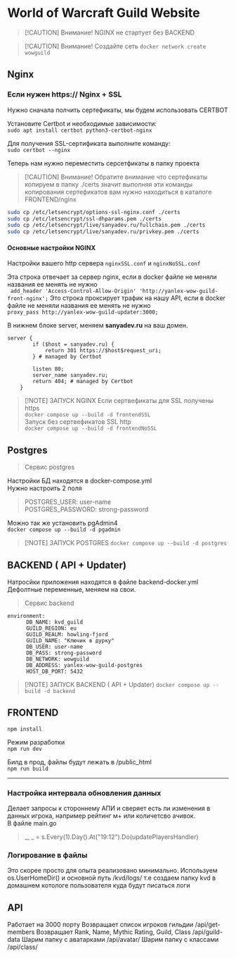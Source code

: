 # World of Warcraft Guild Website

> [!CAUTION] Внимание!
> NGINX не стартует без BACKEND

>[!CAUTION] Внимание!
> Создайте сеть `docker network create wowguild`

## Nginx

### Если нужен https:// Nginx + SSL

Нужно сначала полчить сертефикаты, мы будем использовать CERTBOT

Установите Certbot и необходимые зависимости:  
`sudo apt install certbot python3-certbot-nginx`  

Для получения SSL-сертификата выполните команду:  
`sudo certbot --nginx`  

Теперь нам нужно переместить серсетфикаты в папку проекта  
> [!CAUTION] Внимание!
> Обратите внимание что сертефикаты копируем в папку ./certs значит выполняя эти команды копирования сертефикатов вам нужно находиться в каталоге FRONTEND/nginx
```bash
sudo cp /etc/letsencrypt/options-ssl-nginx.conf ./certs
sudo cp /etc/letsencrypt/ssl-dhparams.pem ./certs
sudo cp /etc/letsencrypt/live/sanyadev.ru/fullchain.pem ./certs
sudo cp /etc/letsencrypt/live/sanyadev.ru/privkey.pem ./certs
```

#### Основные настройки NGINX

Настройки вашего http сервера 
`nginxSSL.conf` и `nginxNoSSL.conf`

Эта строка отвечает за сервер nginx, если в docker файле не меняли названия ее менять не нужно  
` add_header 'Access-Control-Allow-Origin' 'http://yanlex-wow-guild-front-nginx';`
Это строка проксирует трафик на нашу API, если в docker файле не меняли названия ее менять не нужно  
`proxy_pass http://yanlex-wow-guild-updater:3000;`

В нижнем блоке server, меняем **sanyadev.ru** на ваш домен.

```nginx
server {
        if ($host = sanyadev.ru) {
            return 301 https://$host$request_uri;
        } # managed by Certbot

        listen 80;
        server_name sanyadev.ru;
        return 404; # managed by Certbot
    }
```

>[!NOTE] ЗАПУСК NGINX
>Если сертвефикаты для SSL получены https   
>`docker compose up --build -d frontendSSL`  
>Запуск без сертвефикатов SSL http  
>`docker compose up --build -d frontendNoSSL`

## Postgres

>Сервис postgres  

Настройки БД находятся в docker-compose.yml  
Нужно настроить 2 поля
>POSTGRES_USER: user-name  
>POSTGRES_PASSWORD: strong-password

Можно так же установить pgAdmin4  
`docker compose up --build -d pgadmin`

>[!NOTE] ЗАПУСК POSTGRES
>`docker compose up --build -d postgres` 

## BACKEND ( API + Updater)

Натросйки приложения находятся в файле backend-docker.yml  
Дефолтные переменные, меняем на свои.
>Сервис backend
```docker
environment:
      DB_NAME: kvd_guild
      GUILD_REGION: eu
      GUILD_REALM: howling-fjord
      GUILD_NAME: "Ключик в дурку"
      DB_USER: user-name
      DB_PASS: strong-password
      DB_NETWORK: wowguild
      DB_ADDRESS: yanlex-wow-guild-postgres
      HOST_DB_PORT: 5432
```
>[!NOTE] ЗАПУСК BACKEND ( API + Updater)
`docker compose up --build -d backend`

## FRONTEND

`npm install`  

Режим разработки  
`npm run dev`

Билд в прод, файлы будут лежать в /public_html  
`npm run build`

---

### Настройка интервала обновления данных

Делает запросы к стороннему АПИ и сверяет есть ли изменения в данных игрока, например рейтинг м+ или количетсво ачивок.  
В файле main.go  

>_, _ = s.Every(1).Day().At("19:12").Do(updatePlayersHandler)

### Логирование в файлы

Это скорее просто для опыта реализовано минимально.
Используем os.UserHomeDir() и основной путь /kvd/logs/ т.е создаем папку kvd в домашнем котологе пользователя куда будут писаться логи

## API

Работает на 3000 порту
Возвращает список игроков гильдии
/api/get-members
Возвращает Rank, Name, Mythic Rating, Guild, Class
/api/guild-data
Шарим папку с аватарками
/api/avatar/
Шарим папку с классами
/api/class/